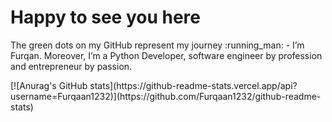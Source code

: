 <p align="center"><h1>Happy to see you here</h1> The green dots on my GitHub represent my journey :running_man: - I’m Furqan. Moreover, I’m a Python Developer, software engineer by profession and entrepreneur by passion. 
</p>
[![Anurag's GitHub stats](https://github-readme-stats.vercel.app/api?username=Furqaan1232)](https://github.com/Furqaan1232/github-readme-stats)
